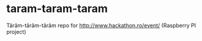 taram-taram-taram
=================

Târâm-târâm-târâm repo for http://www.hackathon.ro/event/ (Raspberry PI project)